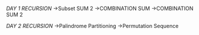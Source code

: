 *DAY 1 RECURSION*
->Subset SUM 2
->COMBINATION SUM
->COMBINATION SUM 2

*DAY 2 RECURSION*
->Palindrome Partitioning
->Permutation Sequence